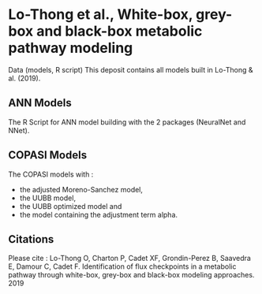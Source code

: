 # Lo-Thong et al., White-box, grey-box and black-box metabolic pathway modeling
Data (models, R script)
This deposit contains all models built in Lo-Thong & al. (2019).

## ANN Models
The R Script for ANN model building with the 2 packages (NeuralNet and NNet).

## COPASI Models
The COPASI models with :
- the adjusted Moreno-Sanchez model,
- the UUBB model,
- the UUBB optimized model and
- the model containing the adjustment term alpha.

## Citations
Please cite : Lo-Thong O, Charton P, Cadet XF, Grondin-Perez B, Saavedra E, Damour C, Cadet F. Identification of flux checkpoints in a metabolic pathway through white-box, grey-box and black-box modeling approaches. 2019
   
